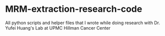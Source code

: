 # MRM-extraction-research-code
All python scripts and helper files that I wrote while doing research with Dr. Yufei Huang's Lab at UPMC Hillman Cancer Center
